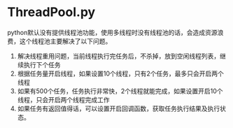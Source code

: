 # ThreadPool.py
python默认没有提供线程池功能，使用多线程时没有线程池的话，会造成资源浪费，这个线程池主要解决了以下问题。
1. 解决线程重用问题，当前线程执行完任务后，不杀掉，放到空闲线程列表，继续执行下个任务
2. 根据任务量开启线程，如果设置10个线程，只有2个任务，最多只会开启两个线程
3. 如果有500个任务，任务执行非常快，2个线程就能完成，如果设置开启10个线程，只会开启两个线程完成工作
4. 如果任务有返回值得话，可以设置开启回调函数，获取任务执行结果及执行状态。

